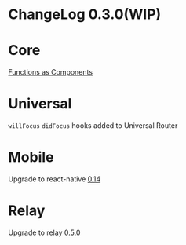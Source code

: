# ChangeLog 0.3.0(WIP)

# Core 

[Functions as Components](../docs/StatelessFunctionComponents.md)

# Universal

`willFocus` `didFocus` hooks added to Universal Router

# Mobile 

Upgrade to react-native [0.14](https://github.com/facebook/react-native/releases/tag/v0.14.2)


# Relay

Upgrade to relay [0.5.0](https://github.com/facebook/relay/blob/master/CHANGELOG.md#050-november-11-2015)

